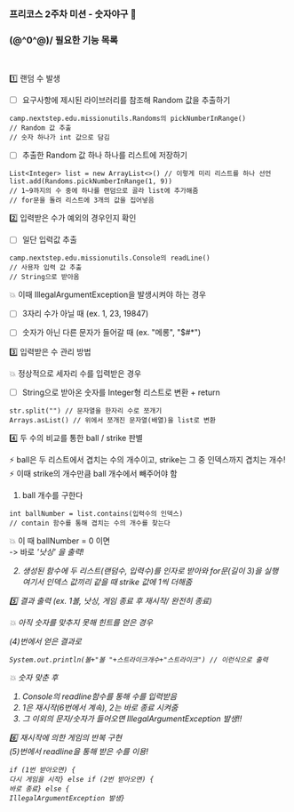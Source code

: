 ### 프리코스 2주차 미션 - 숫자야구 🤹‍
### \(@^0^@)/ 필요한 기능 목록

<br>

1️⃣ 랜덤 수 발생
<br>
- [ ] 요구사항에 제시된 라이브러리를 참조해 Random 값을 추출하기
```(java)
camp.nextstep.edu.missionutils.Randoms의 pickNumberInRange() 
// Random 값 추출
// 숫자 하나가 int 값으로 담김
```

- [ ] 추출한 Random 값 하나 하나를 리스트에 저장하기
```(java)
List<Integer> list = new ArrayList<>() // 이렇게 미리 리스트를 하나 선언
list.add(Randoms.pickNumberInRange(1, 9))
// 1~9까지의 수 중에 하나를 랜덤으로 골라 list에 추가해줌
// for문을 돌려 리스트에 3개의 값을 집어넣음
```

2️⃣ 입력받은 수가 예외의 경우인지 확인
- [ ] 일단 입력값 추출
```(java)
camp.nextstep.edu.missionutils.Console의 readLine()
// 사용자 입력 값 추출
// String으로 받아옴
```
:collision: 이때 IllegalArgumentException을 발생시켜야 하는 경우
- [ ] 3자리 수가 아닐 때
  (ex. 1, 23, 19847)
- [ ] 숫자가 아닌 다른 문자가 들어갈 때
  (ex. "메롱", "$#*")
  
  
3️⃣ 입력받은 수 관리 방법
<br>

:collision: 정상적으로 세자리 수를 입력받은 경우
- [ ] String으로 받아온 숫자를 Integer형 리스트로 변환 + return
```(java)
str.split("") // 문자열을 한자리 수로 쪼개기
Arrays.asList() // 위에서 쪼개진 문자열(배열)을 list로 변환
```

4️⃣ 두 수의 비교를 통한 ball / strike 판별
<br>

:zap: ball은 두 리스트에서 겹치는 수의 개수이고, strike는 그 중 인덱스까지 겹치는 개수!
<br>
:zap: 이때 strike의 개수만큼 ball 개수에서 빼주어야 함
<br>
1. ball 개수를 구한다
```(java)
int ballNumber = list.contains(입력수의 인덱스)
// contain 함수를 통해 겹치는 수의 개수를 찾는다   
```
:collision: 이 때 ballNumber = 0 이면
<br> -> 바로 <em>'낫싱'<em> 을 출력!

2. 생성된 함수에 두 리스트(랜덤수, 입력수)를 인자로 받아와 for문(길이 3)을 실행
<br> 여기서 인덱스 값끼리 같을 때 strike 값에 1씩 더해줌

5️⃣ 결과 출력 (ex. 1볼, 낫싱, 게임 종료 후 재시작/ 완전히 종료)
<br>

:collision: 아직 숫자를 맞추지 못해 힌트를 얻은 경우

(4)번에서 얻은 결과로
```(java)
System.out.println(볼+"볼 "+스트라이크개수+"스트라이크") // 이런식으로 출력
```

:collision: 숫자 맞춘 후
<br>
1. Console의 readline함수를 통해 수를 입력받음
2. 1은 재시작(6번에서 계속), 2는 바로 종료 시켜줌
3. 그 이외의 문자/숫자가 들어오면 IllegalArgumentException 발생!!

6️⃣ 재시작에 의한 게임의 반복 구현
<br>
(5)번에서 readline을 통해 받은 수를 이용!
```(java)
if (1번 받아오면) {
다시 게임을 시작} else if (2번 받아오면) {
바로 종료} else {
IllegalArgumentException 발생}
```